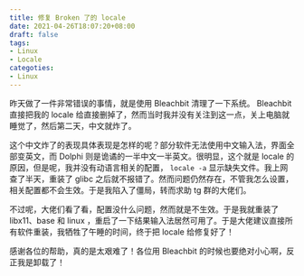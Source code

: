 ```yaml
---
title: 修复 Broken 了的 locale
date: 2021-04-26T18:07:20+08:00
draft: false
tags:
- Linux
- Locale
categoties:
- Linux
---
```


昨天做了一件非常错误的事情，就是使用 Bleachbit 清理了一下系统。 Bleachbit 直接把我的 locale 给直接删掉了，然而当时我并没有关注到这一点，关上电脑就睡觉了，然后第二天，中文就炸了。

这个中文炸了的表现具体表现是怎样的呢？部分软件无法使用中文输入法，界面全部变英文，而 Dolphi 则是诡谲的一半中文一半英文。很明显，这个就是 locale 的原因，但是呢，我并没有动语言相关的配置， `locale -a` 显示缺失文件。我上网查了半天，重装了 glibc 之后就不报错了。然而问题仍然存在，不管我怎么设置，相关配置都不会生效。于是我陷入了僵局，转而求助 tg 群的大佬们。

不过呢，大佬们看了看，配置没什么问题，然而就是不生效。于是我就重装了 libx11、base 和 linux ，重启了一下结果输入法居然可用了。于是大佬建议直接所有软件重装，我牺牲了午睡的时间，终于把 locale 给修复好了！

感谢各位的帮助，真的是太艰难了！各位用 Bleachbit 的时候也要绝对小心啊，反正我是卸载了！
